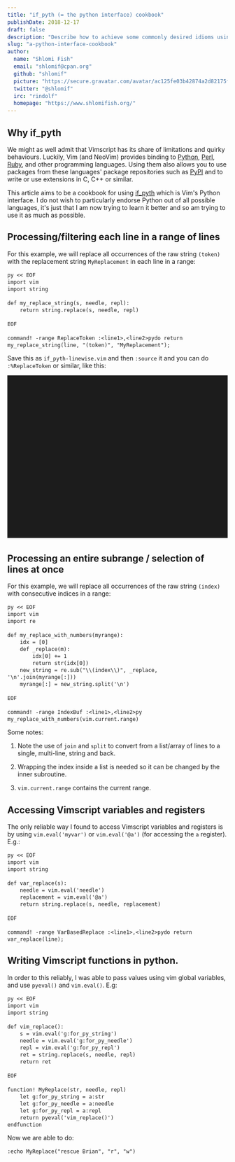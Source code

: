```yaml
---
title: "if_pyth (= the python interface) cookbook"
publishDate: 2018-12-17
draft: false
description: "Describe how to achieve some commonly desired idioms using the vim python interface"
slug: "a-python-interface-cookbook"
author:
  name: "Shlomi Fish"
  email: "shlomif@cpan.org"
  github: "shlomif"
  picture: "https://secure.gravatar.com/avatar/ac125fe03b42874a2d82175f16f5b8e3?s=400"
  twitter: "@shlomif"
  irc: "rindolf"
  homepage: "https://www.shlomifish.org/"
---
```


## Why if_pyth

We might as well admit that Vimscript has its share of limitations and quirky
behaviours. Luckily, Vim (and NeoVim) provides binding to
[Python](https://en.wikipedia.org/wiki/Python_%28programming_language%29),
[Perl](https://en.wikipedia.org/wiki/Perl),
[Ruby](https://en.wikipedia.org/wiki/Ruby_%28programming_language%29),
and other programming languages. Using them also allows you to use packages
from these languages' package repositories such as
[PyPI](https://en.wikipedia.org/wiki/Python_Package_Index) and to write or use
extensions in C, C++ or similar.

This article aims to be a cookbook for using
[if_pyth](http://vimdoc.sourceforge.net/htmldoc/if_pyth.html) which is Vim's
Python interface. I do not wish to particularly endorse Python out of all
possible languages, it's just that I am now trying to learn it better and so am
trying to use it as much as possible.

## Processing/filtering each line in a range of lines

For this example, we will replace all occurrences of the raw string `(token)`
with the replacement string `MyReplacement` in each line in a range:

```vim
py << EOF
import vim
import string

def my_replace_string(s, needle, repl):
    return string.replace(s, needle, repl)

EOF

command! -range ReplaceToken :<line1>,<line2>pydo return my_replace_string(line, "(token)", "MyReplacement");
```

Save this as `if_pyth-linewise.vim` and then `:source` it and you can do
`:%ReplaceToken` or similar, like this:

![Linewise Filtering Demo](shlomif-if_pyth--termtosvg--linewise.svg)

## Processing an entire subrange / selection of lines at once

For this example, we will replace all occurrences of the raw string `(index)`
with consecutive indices in a range:

```vim
py << EOF
import vim
import re

def my_replace_with_numbers(myrange):
    idx = [0]
    def _replace(m):
        idx[0] += 1
        return str(idx[0])
    new_string = re.sub("\\(index\\)", _replace, '\n'.join(myrange[:]))
    myrange[:] = new_string.split('\n')

EOF

command! -range IndexBuf :<line1>,<line2>py my_replace_with_numbers(vim.current.range)
```

Some notes:

1. Note the use of `join` and `split` to convert from a list/array of lines to a single, multi-line, string and back.

2. Wrapping the index inside a list is needed so it can be changed by the inner subroutine.

3. `vim.current.range` contains the current range.

## Accessing Vimscript variables and registers

The only reliable way I found to access Vimscript variables and registers is by using
`vim.eval('myvar')` or `vim.eval('@a')` (for accessing the `a` register). E.g.:

```vim
py << EOF
import vim
import string

def var_replace(s):
    needle = vim.eval('needle')
    replacement = vim.eval('@a')
    return string.replace(s, needle, replacement)

EOF

command! -range VarBasedReplace :<line1>,<line2>pydo return var_replace(line);
```

## Writing Vimscript functions in python.

In order to this reliably, I was able to pass values using vim global variables,
and use `pyeval()` and `vim.eval()`. E.g:

```vim
py << EOF
import vim
import string

def vim_replace():
    s = vim.eval('g:for_py_string')
    needle = vim.eval('g:for_py_needle')
    repl = vim.eval('g:for_py_repl')
    ret = string.replace(s, needle, repl)
    return ret

EOF

function! MyReplace(str, needle, repl)
    let g:for_py_string = a:str
    let g:for_py_needle = a:needle
    let g:for_py_repl = a:repl
    return pyeval('vim_replace()')
endfunction
```

Now we are able to do:

```vim
:echo MyReplace("rescue Brian", "r", "w")
```

